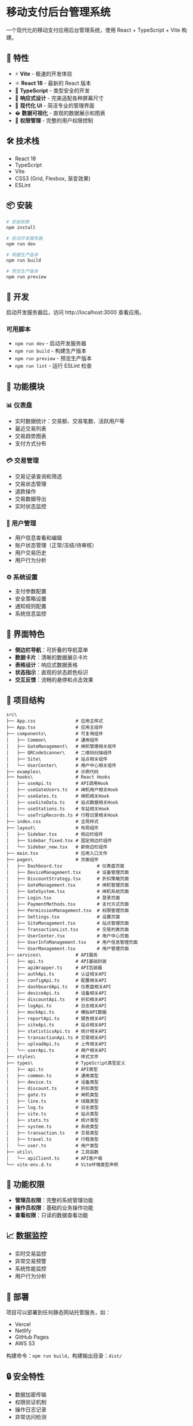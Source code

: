# 移动支付后台管理系统

一个现代化的移动支付应用后台管理系统，使用 React + TypeScript + Vite 构建。

## 🚀 特性

- ⚡ **Vite** - 极速的开发体验
- ⚛️ **React 18** - 最新的 React 版本
- 🔷 **TypeScript** - 类型安全的开发
- 📱 **响应式设计** - 完美适配各种屏幕尺寸
- 🎨 **现代化 UI** - 简洁专业的管理界面
- � **数据可视化** - 直观的数据展示和图表
- 🔐 **权限管理** - 完整的用户权限控制

## 🛠️ 技术栈

- React 18
- TypeScript
- Vite
- CSS3 (Grid, Flexbox, 渐变效果)
- ESLint

## 📦 安装

```bash
# 安装依赖
npm install

# 启动开发服务器
npm run dev

# 构建生产版本
npm run build

# 预览生产版本
npm run preview
```

## 🔧 开发

启动开发服务器后，访问 http://localhost:3000 查看应用。

### 可用脚本

- `npm run dev` - 启动开发服务器
- `npm run build` - 构建生产版本
- `npm run preview` - 预览生产版本
- `npm run lint` - 运行 ESLint 检查

## 📱 功能模块

### 📊 仪表盘
- 实时数据统计：交易额、交易笔数、活跃用户等
- 最近交易列表
- 交易趋势图表
- 支付方式分布

### 💳 交易管理
- 交易记录查询和筛选
- 交易状态管理
- 退款操作
- 交易数据导出
- 实时状态监控

### 👥 用户管理
- 用户信息查看和编辑
- 账户状态管理（正常/冻结/待审核）
- 用户交易历史
- 用户行为分析

### ⚙️ 系统设置
- 支付参数配置
- 安全策略设置
- 通知规则配置
- 系统信息监控

## 🎨 界面特色

- **侧边栏导航**：可折叠的导航菜单
- **数据卡片**：清晰的数据展示卡片
- **表格设计**：响应式数据表格
- **状态指示**：直观的状态颜色标识
- **交互反馈**：流畅的悬停和点击效果

## 📝 项目结构

```
src\
├── App.css               # 应用主样式
├── App.tsx               # 应用主组件
├── components\           # 可复用组件
│   ├── Common\           # 通用组件
│   ├── GateManagement\   # 闸机管理相关组件
│   ├── QRCodeScanner\    # 二维码扫描组件
│   ├── Site\             # 站点相关组件
│   └── UserCenter\       # 用户中心相关组件
├── examples\             # 示例代码
├── hooks\                # React Hooks
│   ├── useApi.ts         # API调用Hook
│   ├── useGateUsers.ts   # 闸机用户相关Hook
│   ├── useGates.ts       # 闸机相关Hook
│   ├── useSiteData.ts    # 站点数据相关Hook
│   ├── useStations.ts    # 车站相关Hook
│   └── useTripRecords.ts # 行程记录相关Hook
├── index.css             # 全局样式
├── layout\               # 布局组件
│   ├── Sidebar.tsx       # 侧边栏组件
│   ├── Sidebar_fixed.tsx # 固定侧边栏组件
│   └── Sidebar_new.tsx   # 新侧边栏组件
├── main.tsx              # 应用入口文件
├── pages\                # 页面组件
│   ├── Dashboard.tsx             # 仪表盘页面
│   ├── DeviceManagement.tsx      # 设备管理页面
│   ├── DiscountStrategy.tsx      # 折扣策略页面
│   ├── GateManagement.tsx        # 闸机管理页面
│   ├── GateSystem.tsx            # 闸机系统页面
│   ├── Login.tsx                 # 登录页面
│   ├── PaymentMethods.tsx        # 支付方式页面
│   ├── PermissionManagement.tsx  # 权限管理页面
│   ├── Settings.tsx              # 设置页面
│   ├── SiteManagement.tsx        # 站点管理页面
│   ├── TransactionList.tsx       # 交易列表页面
│   ├── UserCenter.tsx            # 用户中心页面
│   ├── UserInfoManagement.tsx    # 用户信息管理页面
│   └── UserManagement.tsx        # 用户管理页面
├── services\             # API服务
│   ├── api.ts            # API基础封装
│   ├── apiWrapper.ts     # API包装器
│   ├── authApi.ts        # 认证相关API
│   ├── configApi.ts      # 配置相关API
│   ├── dashboardApi.ts   # 仪表盘相关API
│   ├── deviceApi.ts      # 设备相关API
│   ├── discountApi.ts    # 折扣相关API
│   ├── logApi.ts         # 日志相关API
│   ├── mockApi.ts        # 模拟API数据
│   ├── reportApi.ts      # 报告相关API
│   ├── siteApi.ts        # 站点相关API
│   ├── statisticsApi.ts  # 统计相关API
│   ├── transactionApi.ts # 交易相关API
│   ├── uploadApi.ts      # 上传相关API
│   └── userApi.ts        # 用户相关API
├── styles\               # 样式文件
├── types\                # TypeScript类型定义
│   ├── api.ts            # API类型
│   ├── common.ts         # 通用类型
│   ├── device.ts         # 设备类型
│   ├── discount.ts       # 折扣类型
│   ├── gate.ts           # 闸机类型
│   ├── line.ts           # 线路类型
│   ├── log.ts            # 日志类型
│   ├── site.ts           # 站点类型
│   ├── stats.ts          # 统计类型
│   ├── system.ts         # 系统类型
│   ├── transaction.ts    # 交易类型
│   ├── travel.ts         # 行程类型
│   └── user.ts           # 用户类型
├── utils\                # 工具函数
│   └── apiClient.ts      # API客户端
└── vite-env.d.ts         # Vite环境类型声明
```

## 🔐 功能权限

- **管理员权限**：完整的系统管理功能
- **操作员权限**：基础的业务操作功能
- **查看权限**：只读的数据查看功能

## 📈 数据监控

- 实时交易监控
- 异常交易预警
- 系统性能监控
- 用户行为分析

## 🚀 部署

项目可以部署到任何静态网站托管服务，如：
- Vercel
- Netlify
- GitHub Pages
- AWS S3

构建命令：`npm run build`，构建输出目录：`dist/`

## 🔒 安全特性

- 数据加密传输
- 权限验证机制
- 操作日志记录
- 异常访问检测
